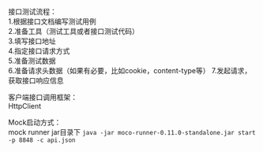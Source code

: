 接口测试流程：  
1.根据接口文档编写测试用例  
2.准备工具（测试工具或者接口测试代码）  
3.填写接口地址  
4.指定接口请求方式  
5.准备测试数据  
6.准备请求头数据（如果有必要，比如cookie，content-type等）
7.发起请求，获取接口响应信息  

客户端接口调用框架：  
HttpClient

Mock启动方式：  
mock runner jar目录下
```java -jar moco-runner-0.11.0-standalone.jar start -p 8848 -c api.json```